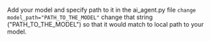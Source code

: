 Add your model and specify path to it in the ai_agent.py file ```change model_path="PATH_TO_THE_MODEL"``` change that string ("PATH_TO_THE_MODEL") so that it would match to local path to your model.
